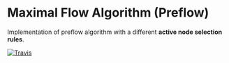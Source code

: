 # Maximal Flow Algorithm (Preflow)
Implementation of preflow algorithm with a different 
**active node selection rules**.

[![Travis](https://travis-ci.com/zhaofeng-shu33/preflow.svg?branch=master)](
    https://travis-ci.com/zhaofeng-shu33/preflow)